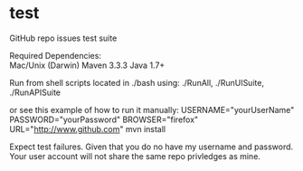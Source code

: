 # test
GitHub repo issues test suite

Required Dependencies:  
Mac/Unix (Darwin)
Maven 3.3.3
Java 1.7+

Run from shell scripts located in ./bash
using: 
./RunAll, ./RunUISuite, ./RunAPISuite

or see this example of how to run it manually:
USERNAME="yourUserName" PASSWORD="yourPassword" BROWSER="firefox" URL="http://www.github.com" mvn install

Expect test failures. Given that you do no have my username and 
password. Your user account will not share the same repo privledges
as mine.

